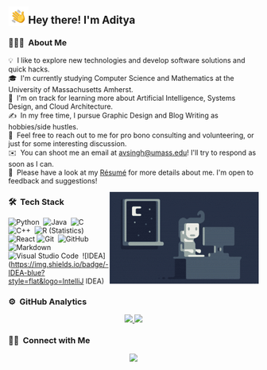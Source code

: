 <img alt="Night Coding" src="./pic/Hand%20Wave.gif" width='40' align="left"/><h2>Hey there! I'm Aditya</h2>

<!-- ## 👋 &nbsp;Hey there! I'm guoyuanchao1202 -->

### 👨🏻‍💻 &nbsp;About Me

💡 &nbsp;I like to explore new technologies and develop software solutions and quick hacks.\
🎓 &nbsp;I'm currently studying Computer Science and Mathematics at the University of Massachusetts Amherst.\
🌱 &nbsp;I'm on track for learning more about Artificial Intelligence, Systems Design, and Cloud Architecture.\
✍️ &nbsp;In my free time, I pursue Graphic Design and Blog Writing as hobbies/side hustles.\
💬 &nbsp;Feel free to reach out to me for pro bono consulting and volunteering, or just for some interesting discussion.\
✉️ &nbsp;You can shoot me an email at avsingh@umass.edu! I'll try to respond as soon as I can.\
📄 &nbsp;Please have a look at my [Résumé](https://www.adityavsingh.com/resume.html) for more details about me. I'm open to feedback and suggestions!

<img alt="Night Coding" src="https://raw.githubusercontent.com/guoyuanchao1202/guoyuanchao1202/master/pic/Night-Coding.gif" align="right"/>

### 🛠 &nbsp;Tech Stack

![Python](https://img.shields.io/badge/-GoLang-blue?style=flat&logo=00ADD8)&nbsp;
![Java](https://img.shields.io/badge/-Java-05122A?style=flat&logo=Java&logoColor=FFA518)&nbsp;
![C](https://img.shields.io/badge/-C-05122A?style=flat&logo=C&logoColor=A8B9CC)&nbsp;
![C++](https://img.shields.io/badge/-C++-05122A?style=flat&logo=C%2B%2B&logoColor=00599C)&nbsp;
![R (Statistics)](https://img.shields.io/badge/-R-05122A?style=flat&logo=R&logoColor=276DC3)\
![React](https://img.shields.io/badge/-GoLand-05122A?style=flat&logo=JetBrains)
![Git](https://img.shields.io/badge/-Git-05122A?style=flat&logo=git)&nbsp;
![GitHub](https://img.shields.io/badge/-GitHub-05122A?style=flat&logo=github)&nbsp;
![Markdown](https://img.shields.io/badge/-Markdown-05122A?style=flat&logo=markdown)\
![Visual Studio Code](https://img.shields.io/badge/-Visual%20Studio%20Code-05122A?style=flat&logo=visual-studio-code&logoColor=007ACC)&nbsp;
![IDEA](https://img.shields.io/badge/-IDEA-blue?style=flat&logo=IntelliJ IDEA)

### ⚙️ &nbsp;GitHub Analytics

<p align="center">
<a href="https://github.com/guoyuanchao1202">
  <img height="180em" src="https://github-readme-stats-eight-theta.vercel.app/api?username=guoyuanchao1202&show_icons=true&theme=algolia&include_all_commits=true&count_private=true"/>
  <img height="180em" src="https://github-readme-stats-eight-theta.vercel.app/api/top-langs/?username=guoyuanchao1202&layout=compact&langs_count=8&theme=algolia"/>
</a>
</p>


### 🤝🏻 &nbsp;Connect with Me

<p align="center">
<a href="https://www.bytes.xin/"><img src="https://img.shields.io/badge/-@Guoyuanchao1202-BD081C?style=flat&logo=Pinterest&logoColor=white"/></a>
</p>

